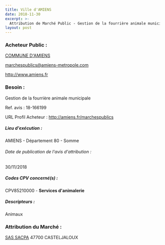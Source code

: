 ```yaml
---
title: Ville d'AMIENS
date: 2018-11-30
excerpt: >-
  Attribution de Marché Public - Gestion de la fourrière animale municipale
layout: post
---
```


### Acheteur Public : 
<a href="/acheteur-33/siren-218000198"> COMMUNE D'AMIENS</a><br/>



marchespublics@amiens-metropole.com


http://www.amiens.fr
### Besoin :

Gestion de la fourrière animale municipale

Ref. avis : 18-166199

URL Profil Acheteur : http://amiens.fr/marchespublics

##### Lieu d'exécution :

AMIENS - Département 80 - Somme

###### Date de publication de l'avis d'attribution : 
30/11/2018

##### Codes CPV concerné(s) :
CPV85210000 - **Services d'animalerie** <br/>

##### Descripteurs :
Animaux <br/>

### Attribution du Marché :
<a href="/entreprise-258/siren-393455316"> SAS SACPA</a>     47700 CASTELJALOUX <br/>
